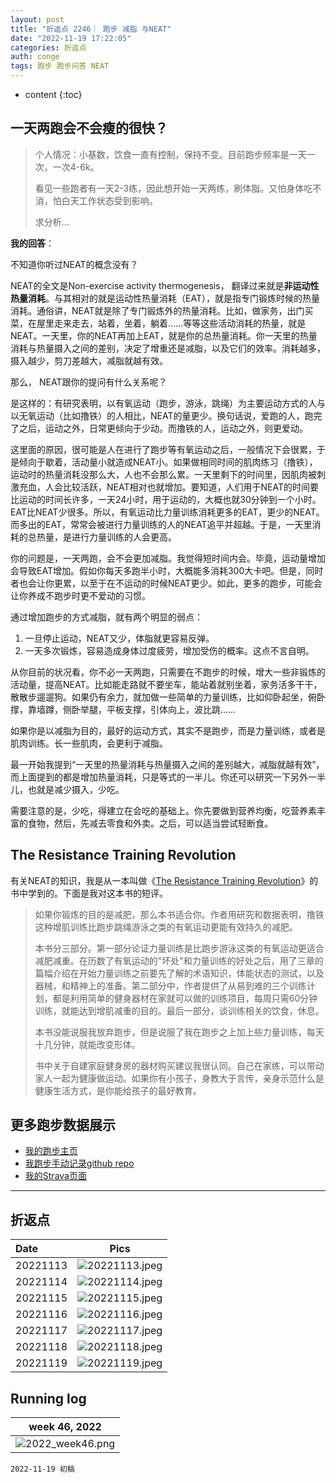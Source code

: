 ```yaml
---
layout: post
title: "折返点 2246｜ 跑步 减脂 与NEAT"
date: "2022-11-19 17:22:05"
categories: 折返点
auth: conge
tags: 跑步 跑步问答 NEAT
---
```

* content
{:toc}


## 一天两跑会不会瘦的很快？ 

> 个人情况：小基数，饮食一直有控制，保持不变。目前跑步频率是一天一次，一次4-6k。
> 
> 看见一些跑者有一天2-3练，因此想开始一天两练，刷体脂。又怕身体吃不消，怕白天工作状态受到影响。
> 
> 求分析…

**我的回答**：

不知道你听过NEAT的概念没有？

NEAT的全文是Non-exercise activity thermogenesis， 翻译过来就是**非运动性热量消耗**。与其相对的就是运动性热量消耗（EAT），就是指专门锻炼时候的热量消耗。通俗讲，NEAT就是除了专门锻炼外的热量消耗。比如，做家务，出门买菜，在屋里走来走去，站着，坐着，躺着……等等这些活动消耗的热量，就是NEAT。一天里，你的NEAT再加上EAT，就是你的总热量消耗。你一天里的热量消耗与热量摄入之间的差别，决定了增重还是减脂，以及它们的效率。消耗越多，摄入越少，剪刀差越大，减脂就越有效。

那么， NEAT跟你的提问有什么关系呢？

是这样的：有研究表明，以有氧运动（跑步，游泳，跳绳）为主要运动方式的人与以无氧运动（比如撸铁）的人相比，NEAT的量更少。换句话说，爱跑的人，跑完了之后，运动之外，日常更倾向于少动。而撸铁的人，运动之外，则更爱动。

这里面的原因，很可能是人在进行了跑步等有氧运动之后，一般情况下会很累，于是倾向于歇着，活动量小就造成NEAT小。如果做相同时间的肌肉练习（撸铁），运动时的热量消耗没那么大，人也不会那么累。一天里剩下的时间里，因肌肉被刺激充血，人会比较活跃，NEAT相对也就增加。要知道，人们用于NEAT的时间要比运动的时间长许多，一天24小时，用于运动的，大概也就30分钟到一个小时。EAT比NEAT少很多。所以，有氧运动比力量训练消耗更多的EAT，更少的NEAT。而多出的EAT，常常会被进行力量训练的人的NEAT追平并超越。于是，一天里消耗的总热量，是进行力量训练的人会更高。

你的问题是，一天两跑，会不会更加减脂。我觉得短时间内会。毕竟，运动量增加会导致EAT增加。假如你每天多跑半小时，大概能多消耗300大卡吧。但是，同时者也会让你更累，以至于在不运动的时候NEAT更少。如此，更多的跑步，可能会让你养成不跑步时更不爱动的习惯。

通过增加跑步的方式减脂，就有两个明显的弱点：

1. 一旦停止运动，NEAT又少，体脂就更容易反弹。
2. 一天多次锻炼，容易造成身体过度疲劳，增加受伤的概率。这点不言自明。

从你目前的状况看，你不必一天两跑，只需要在不跑步的时候，增大一些非锻炼的活动量，提高NEAT。比如能走路就不要坐车，能站着就别坐着，家务活多干干，散散步遛遛狗。如果仍有余力，就加做一些简单的力量训练，比如仰卧起坐，俯卧撑，靠墙蹲，侧卧举腿，平板支撑，引体向上，波比跳……

如果你是以减脂为目的，最好的运动方式，其实不是跑步，而是力量训练，或者是肌肉训练。长一些肌肉，会更利于减脂。

最一开始我提到“一天里的热量消耗与热量摄入之间的差别越大，减脂就越有效”，而上面提到的都是增加热量消耗，只是等式的一半儿。你还可以研究一下另外一半儿，也就是减少摄入，少吃。

需要注意的是，少吃，得建立在会吃的基础上。你先要做到营养均衡，吃营养素丰富的食物，然后，先减去零食和外卖。之后，可以适当尝试轻断食。

## The Resistance Training Revolution

有关NEAT的知识，我是从一本叫做《[The Resistance Training Revolution](https://book.douban.com/comment/3560530459)》的书中学到的。下面是我对这本书的短评。

> 如果你锻炼的目的是减肥，那么本书适合你。作者用研究和数据表明，撸铁这种增肌训练比跑步跳绳游泳之类的有氧运动更能有效持久的减肥。
> 
> 本书分三部分。第一部分论证力量训练是比跑步游泳这类的有氧运动更适合减肥减重。在历数了有氧运动的"坏处"和力量训练的好处之后，用了三章的篇幅介绍在开始力量训练之前要先了解的术语知识，体能状态的测试，以及器械，和精神上的准备。第二部分中，作者提供了从易到难的三个训练计划，都是利用简单的健身器材在家就可以做的训练项目，每周只需60分钟训练，就能达到增肌减重的目的。最后一部分，谈训练相关的饮食，休息。
> 
> 本书没能说服我放弃跑步，但是说服了我在跑步之上加上些力量训练，每天十几分钟，就能改变形体。
> 
> 书中关于自建家庭健身房的器材购买建议我很认同。自己在家练，可以带动家人一起为健康做运动。如果你有小孩子，身教大于言传，亲身示范什么是健康生活方式，是你能给孩子的最好教育。

## 更多跑步数据展示

* [我的跑步主页](https://conge.github.io/running_page/)
* [我跑步手动记录github repo](https://github.com/conge/RunningStreak)
* [我的Strava页面](https://www.strava.com/athletes/57680242)

---


## 折返点

| Date     |                                Pics                                |
| :------- | :----------------------------------------------------------------: |
| 20221113|![20221113.jpeg](https://s2.loli.net/2022/11/20/PhiFw6Vzn4CISOB.jpg)  |
| 20221114|![20221114.jpeg](https://s2.loli.net/2022/11/20/Nk2HdCax8zIqJwT.jpg)  |
| 20221115|![20221115.jpeg](https://s2.loli.net/2022/11/20/FXbZ7rE3Lf9A5Jy.jpg)  |
| 20221116|![20221116.jpeg](https://s2.loli.net/2022/11/20/3RhWNSwq2J6IaiQ.jpg)  |
| 20221117|![20221117.jpeg](https://s2.loli.net/2022/11/20/ouHzQxiYZEq4Dwa.jpg)  |
| 20221118|![20221118.jpeg](https://s2.loli.net/2022/11/20/5hxIcPEoFUqjDtH.jpg)  |
| 20221119|![20221119.jpeg](https://s2.loli.net/2022/11/20/JA2afSbUnD1H6XM.jpg)  |

## Running log

|                            week 46, 2022                            |
| :------------------------------------------------------------------: |
|![2022_week46.png](https://s2.loli.net/2022/11/20/lwTRYDWQVouPq5y.png) |


```
2022-11-19 初稿
```
